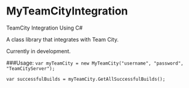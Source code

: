 # MyTeamCityIntegration
TeamCity Integration Using C#

A class library that integrates with Team City.

Currently in development.

###Usage:
```var myTeamCity = new MyTeamCity("username", "password", "TeamCityServer");```

```var successfulBuilds = myTeamCity.GetAllSuccessfulBuilds();```
